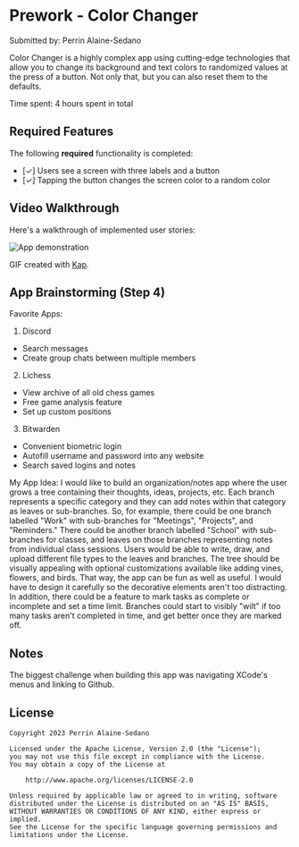 # Prework - Color Changer

Submitted by: Perrin Alaine-Sedano

Color Changer is a highly complex app using cutting-edge technologies that allow you to change its background and text colors to randomized values at the press of a button. Not only that, but you can also reset them to the defaults.

Time spent: 4 hours spent in total

## Required Features

The following **required** functionality is completed:

- [✓] Users see a screen with three labels and a button
- [✓] Tapping the button changes the screen color to a random color
 
## Video Walkthrough

Here's a walkthrough of implemented user stories:

![App demonstration](https://imgur.com/a/TKzkqZk.gif)

GIF created with [Kap](https://getkap.co/).

## App Brainstorming (Step 4)

Favorite Apps:

1. Discord
  - Search messages
  - Create group chats between multiple members
2. Lichess
  - View archive of all old chess games
  - Free game analysis feature
  - Set up custom positions
3. Bitwarden
  - Convenient biometric login
  - Autofill username and password into any website
  - Search saved logins and notes

My App Idea: I would like to build an organization/notes app where the user grows a tree containing their thoughts, ideas, projects, etc. Each branch represents a specific category and they can add notes within that category as leaves or sub-branches. So, for example, there could be one branch labelled "Work" with sub-branches for "Meetings", "Projects", and "Reminders." There could be another branch labelled "School" with sub-branches for classes, and leaves on those branches representing notes from individual class sessions. Users would be able to write, draw, and upload different file types to the leaves and branches. The tree should be visually appealing with optional customizations available like adding vines, flowers, and birds. That way, the app can be fun as well as useful. I would have to design it carefully so the decorative elements aren't too distracting. In addition, there could be a feature to mark tasks as complete or incomplete and set a time limit. Branches could start to visibly "wilt" if too many tasks aren't completed in time, and get better once they are marked off.

## Notes

The biggest challenge when building this app was navigating XCode's menus and linking to Github.

## License

    Copyright 2023 Perrin Alaine-Sedano

    Licensed under the Apache License, Version 2.0 (the "License");
    you may not use this file except in compliance with the License.
    You may obtain a copy of the License at

        http://www.apache.org/licenses/LICENSE-2.0

    Unless required by applicable law or agreed to in writing, software
    distributed under the License is distributed on an "AS IS" BASIS,
    WITHOUT WARRANTIES OR CONDITIONS OF ANY KIND, either express or implied.
    See the License for the specific language governing permissions and
    limitations under the License.

